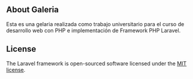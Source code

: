 ## About Galeria

Esta es una gelaria realizada como trabajo universitario para el curso de desarrollo web con PHP e implementación de Framework PHP Laravel.

## License

The Laravel framework is open-sourced software licensed under the [MIT license](https://opensource.org/licenses/MIT).
